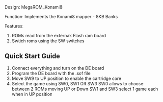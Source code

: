 Design: MegaROM_Konami8

Function: Implements the Konami8 mapper - 8KB Banks

Features: 
 1. ROMs read from the externak Flash ram board
 2. Swtich roms using the SW switches

Quick Start Guide
-----------------

1. Connect everything and turn on the DE board
2. Program the DE board with the .sof file
3. Move SW9 to UP position to enable the cartridge core
4. Select the game using SW0, SW1 OR SW3 
   SW0 allows to choose between 2 ROMs moving UP or Down
   SW1 and SW3 select 1 game each when in UP position


